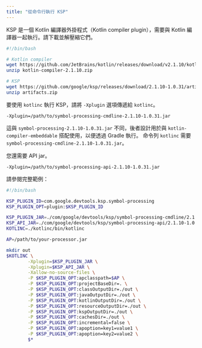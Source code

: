 ```yaml
---
title: "從命令行執行 KSP"
---
```

KSP 是一個 Kotlin 編譯器外掛程式（Kotlin compiler plugin），需要與 Kotlin 編譯器一起執行。請下載並解壓縮它們。

```bash
#!/bin/bash

# Kotlin compiler
wget https://github.com/JetBrains/kotlin/releases/download/v2.1.10/kotlin-compiler-2.1.10.zip
unzip kotlin-compiler-2.1.10.zip

# KSP
wget https://github.com/google/ksp/releases/download/2.1.10-1.0.31/artifacts.zip
unzip artifacts.zip
```

要使用 `kotlinc` 執行 KSP，請將 `-Xplugin` 選項傳遞給 `kotlinc`。

```
-Xplugin=/path/to/symbol-processing-cmdline-2.1.10-1.0.31.jar
```

這與 `symbol-processing-2.1.10-1.0.31.jar` 不同，後者設計用於與 `kotlin-compiler-embeddable` 搭配使用，以便透過 Gradle 執行。
命令列 `kotlinc` 需要 `symbol-processing-cmdline-2.1.10-1.0.31.jar`。

您還需要 API jar。

```
-Xplugin=/path/to/symbol-processing-api-2.1.10-1.0.31.jar
```

請參閱完整範例：

```bash
#!/bin/bash

KSP_PLUGIN_ID=com.google.devtools.ksp.symbol-processing
KSP_PLUGIN_OPT=plugin:$KSP_PLUGIN_ID

KSP_PLUGIN_JAR=./com/google/devtools/ksp/symbol-processing-cmdline/2.1.10-1.0.31/symbol-processing-cmdline-2.1.10-1.0.31.jar
KSP_API_JAR=./com/google/devtools/ksp/symbol-processing-api/2.1.10-1.0.31/symbol-processing-api-2.1.10-1.0.31.jar
KOTLINC=./kotlinc/bin/kotlinc

AP=/path/to/your-processor.jar

mkdir out
$KOTLINC \
        -Xplugin=$KSP_PLUGIN_JAR \
        -Xplugin=$KSP_API_JAR \
        -Xallow-no-source-files \
        -P $KSP_PLUGIN_OPT:apclasspath=$AP \
        -P $KSP_PLUGIN_OPT:projectBaseDir=. \
        -P $KSP_PLUGIN_OPT:classOutputDir=./out \
        -P $KSP_PLUGIN_OPT:javaOutputDir=./out \
        -P $KSP_PLUGIN_OPT:kotlinOutputDir=./out \
        -P $KSP_PLUGIN_OPT:resourceOutputDir=./out \
        -P $KSP_PLUGIN_OPT:kspOutputDir=./out \
        -P $KSP_PLUGIN_OPT:cachesDir=./out \
        -P $KSP_PLUGIN_OPT:incremental=false \
        -P $KSP_PLUGIN_OPT:apoption=key1=value1 \
        -P $KSP_PLUGIN_OPT:apoption=key2=value2 \
        $*
```